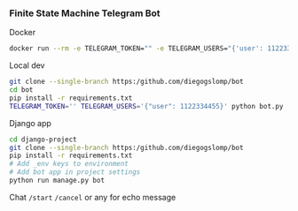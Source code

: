 ### Finite State Machine Telegram Bot

Docker
````sh
docker run --rm -e TELEGRAM_TOKEN="" -e TELEGRAM_USERS="{'user': 1122334455}" diegogslomp/bot
````
Local dev
```sh
git clone --single-branch https:/github.com/diegogslomp/bot
cd bot
pip install -r requirements.txt
TELEGRAM_TOKEN='' TELEGRAM_USERS='{"user": 1122334455}' python bot.py
```

Django app
```sh
cd django-project
git clone --single-branch https:/github.com/diegogslomp/bot
pip install -r requirements.txt
# Add _env keys to environment
# Add bot app in project settings
python run manage.py bot
```
Chat `/start` `/cancel` or any for echo message
